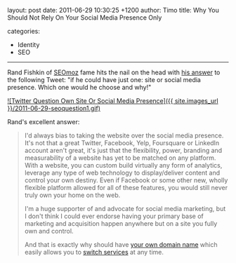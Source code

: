 layout: post
date: 2011-06-29 10:30:25 +1200
author: Timo
title: Why You Should Not Rely On Your Social Media Presence Only

categories:
  - Identity
  - SEO

----

Rand Fishkin of [SEOmoz](http://seomoz.org/) fame hits the nail on the head with [his answer](http://www.seomoz.org/blog/answers-to-4-excellent-seo-questions) to the following Tweet: "if he could have just one: site or social media presence. Which one would he choose and why!"

[![Twitter Question Own Site Or Social Media Presence]({{ site.images_url }}/2011-06-29-seoquestion1.gif)](https://twitter.com/#!/pedrodias/status/82902994831687680)

Rand's excellent answer:

> I'd always bias to taking the website over the social media presence. It's not that a great Twitter, Facebook, Yelp, Foursquare or LinkedIn account aren't great, it's just that the flexibility, power, branding and measurability of a website has yet to be matched on any platform. With a website, you can custom build virtually any form of analytics, leverage any type of web technology to display/deliver content and control your own destiny. Even if Facebook or some other new, wholly flexible platform allowed for all of these features, you would still never truly own your home on the web.
>
> I'm a huge supporter of and advocate for social media marketing, but I don't think I could ever endorse having your primary base of marketing and acquisition happen anywhere but on a site you fully own and control.
>
> And that is exactly why should have [your own domain name](https://iwantmyname.com) which easily allows you to [switch services](https://iwantmyname.com/services) at any time.
